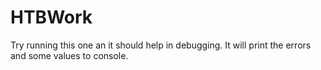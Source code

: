 # HTBWork
Try running this one an it should help in debugging. It will print the errors and some values to console.

